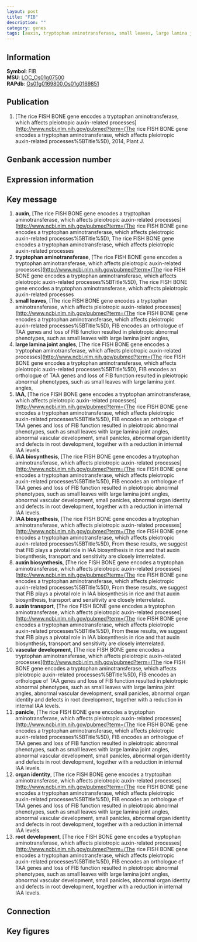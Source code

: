 ```yaml
---
layout: post
title: "FIB"
description: ""
category: genes
tags: [auxin, tryptophan aminotransferase, small leaves, large lamina joint angles, IAA, IAA biosynthesis, auxin biosynthesis, auxin transport, vascular development, panicle, organ identity, root development, Gene]
---
```


## Information
__Symbol__: FIB  
__MSU__: [LOC_Os01g07500](http://rice.plantbiology.msu.edu/cgi-bin/ORF_infopage.cgi?orf=LOC_Os01g07500)  
__RAPdb__: [Os01g0169800](http://rapdb.dna.affrc.go.jp/viewer/gbrowse_details/irgsp1?name=Os01g0169800),[Os01g0169851](http://rapdb.dna.affrc.go.jp/viewer/gbrowse_details/irgsp1?name=Os01g0169851)  

## Publication
1. [The rice FISH BONE gene encodes a tryptophan aminotransferase, which affects pleiotropic auxin-related processes](http://www.ncbi.nlm.nih.gov/pubmed?term=(The rice FISH BONE gene encodes a tryptophan aminotransferase, which affects pleiotropic auxin-related processes%5BTitle%5D), 2014, Plant J.

## Genbank accession number

## Expression information

## Key message
1. __auxin__, [The rice FISH BONE gene encodes a tryptophan aminotransferase, which affects pleiotropic auxin-related processes](http://www.ncbi.nlm.nih.gov/pubmed?term=(The rice FISH BONE gene encodes a tryptophan aminotransferase, which affects pleiotropic auxin-related processes%5BTitle%5D), The rice FISH BONE gene encodes a tryptophan aminotransferase, which affects pleiotropic auxin-related processes
2. __tryptophan aminotransferase__, [The rice FISH BONE gene encodes a tryptophan aminotransferase, which affects pleiotropic auxin-related processes](http://www.ncbi.nlm.nih.gov/pubmed?term=(The rice FISH BONE gene encodes a tryptophan aminotransferase, which affects pleiotropic auxin-related processes%5BTitle%5D), The rice FISH BONE gene encodes a tryptophan aminotransferase, which affects pleiotropic auxin-related processes
3. __small leaves__, [The rice FISH BONE gene encodes a tryptophan aminotransferase, which affects pleiotropic auxin-related processes](http://www.ncbi.nlm.nih.gov/pubmed?term=(The rice FISH BONE gene encodes a tryptophan aminotransferase, which affects pleiotropic auxin-related processes%5BTitle%5D), FIB encodes an orthologue of TAA genes and loss of FIB function resulted in pleiotropic abnormal phenotypes, such as small leaves with large lamina joint angles, 
4. __large lamina joint angles__, [The rice FISH BONE gene encodes a tryptophan aminotransferase, which affects pleiotropic auxin-related processes](http://www.ncbi.nlm.nih.gov/pubmed?term=(The rice FISH BONE gene encodes a tryptophan aminotransferase, which affects pleiotropic auxin-related processes%5BTitle%5D), FIB encodes an orthologue of TAA genes and loss of FIB function resulted in pleiotropic abnormal phenotypes, such as small leaves with large lamina joint angles, 
5. __IAA__, [The rice FISH BONE gene encodes a tryptophan aminotransferase, which affects pleiotropic auxin-related processes](http://www.ncbi.nlm.nih.gov/pubmed?term=(The rice FISH BONE gene encodes a tryptophan aminotransferase, which affects pleiotropic auxin-related processes%5BTitle%5D), FIB encodes an orthologue of TAA genes and loss of FIB function resulted in pleiotropic abnormal phenotypes, such as small leaves with large lamina joint angles, abnormal vascular development, small panicles, abnormal organ identity and defects in root development, together with a reduction in internal IAA levels.
6. __IAA biosynthesis__, [The rice FISH BONE gene encodes a tryptophan aminotransferase, which affects pleiotropic auxin-related processes](http://www.ncbi.nlm.nih.gov/pubmed?term=(The rice FISH BONE gene encodes a tryptophan aminotransferase, which affects pleiotropic auxin-related processes%5BTitle%5D), FIB encodes an orthologue of TAA genes and loss of FIB function resulted in pleiotropic abnormal phenotypes, such as small leaves with large lamina joint angles, abnormal vascular development, small panicles, abnormal organ identity and defects in root development, together with a reduction in internal IAA levels.
7. __IAA biosynthesis__, [The rice FISH BONE gene encodes a tryptophan aminotransferase, which affects pleiotropic auxin-related processes](http://www.ncbi.nlm.nih.gov/pubmed?term=(The rice FISH BONE gene encodes a tryptophan aminotransferase, which affects pleiotropic auxin-related processes%5BTitle%5D), From these results, we suggest that FIB plays a pivotal role in IAA biosynthesis in rice and that auxin biosynthesis, transport and sensitivity are closely interrelated.
8. __auxin biosynthesis__, [The rice FISH BONE gene encodes a tryptophan aminotransferase, which affects pleiotropic auxin-related processes](http://www.ncbi.nlm.nih.gov/pubmed?term=(The rice FISH BONE gene encodes a tryptophan aminotransferase, which affects pleiotropic auxin-related processes%5BTitle%5D), From these results, we suggest that FIB plays a pivotal role in IAA biosynthesis in rice and that auxin biosynthesis, transport and sensitivity are closely interrelated.
9. __auxin transport__, [The rice FISH BONE gene encodes a tryptophan aminotransferase, which affects pleiotropic auxin-related processes](http://www.ncbi.nlm.nih.gov/pubmed?term=(The rice FISH BONE gene encodes a tryptophan aminotransferase, which affects pleiotropic auxin-related processes%5BTitle%5D), From these results, we suggest that FIB plays a pivotal role in IAA biosynthesis in rice and that auxin biosynthesis, transport and sensitivity are closely interrelated.
10. __vascular development__, [The rice FISH BONE gene encodes a tryptophan aminotransferase, which affects pleiotropic auxin-related processes](http://www.ncbi.nlm.nih.gov/pubmed?term=(The rice FISH BONE gene encodes a tryptophan aminotransferase, which affects pleiotropic auxin-related processes%5BTitle%5D), FIB encodes an orthologue of TAA genes and loss of FIB function resulted in pleiotropic abnormal phenotypes, such as small leaves with large lamina joint angles, abnormal vascular development, small panicles, abnormal organ identity and defects in root development, together with a reduction in internal IAA levels.
11. __panicle__, [The rice FISH BONE gene encodes a tryptophan aminotransferase, which affects pleiotropic auxin-related processes](http://www.ncbi.nlm.nih.gov/pubmed?term=(The rice FISH BONE gene encodes a tryptophan aminotransferase, which affects pleiotropic auxin-related processes%5BTitle%5D), FIB encodes an orthologue of TAA genes and loss of FIB function resulted in pleiotropic abnormal phenotypes, such as small leaves with large lamina joint angles, abnormal vascular development, small panicles, abnormal organ identity and defects in root development, together with a reduction in internal IAA levels.
12. __organ identity__, [The rice FISH BONE gene encodes a tryptophan aminotransferase, which affects pleiotropic auxin-related processes](http://www.ncbi.nlm.nih.gov/pubmed?term=(The rice FISH BONE gene encodes a tryptophan aminotransferase, which affects pleiotropic auxin-related processes%5BTitle%5D), FIB encodes an orthologue of TAA genes and loss of FIB function resulted in pleiotropic abnormal phenotypes, such as small leaves with large lamina joint angles, abnormal vascular development, small panicles, abnormal organ identity and defects in root development, together with a reduction in internal IAA levels.
13. __root development__, [The rice FISH BONE gene encodes a tryptophan aminotransferase, which affects pleiotropic auxin-related processes](http://www.ncbi.nlm.nih.gov/pubmed?term=(The rice FISH BONE gene encodes a tryptophan aminotransferase, which affects pleiotropic auxin-related processes%5BTitle%5D), FIB encodes an orthologue of TAA genes and loss of FIB function resulted in pleiotropic abnormal phenotypes, such as small leaves with large lamina joint angles, abnormal vascular development, small panicles, abnormal organ identity and defects in root development, together with a reduction in internal IAA levels.

## Connection

## Key figures


